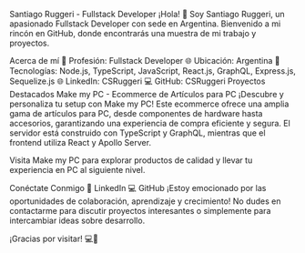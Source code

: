 Santiago Ruggeri - Fullstack Developer
¡Hola! 👋 Soy Santiago Ruggeri, un apasionado Fullstack Developer con sede en Argentina. Bienvenido a mi rincón en GitHub, donde encontrarás una muestra de mi trabajo y proyectos.

Acerca de mí
💼 Profesión: Fullstack Developer
🌐 Ubicación: Argentina
🚀 Tecnologías: Node.js, TypeScript, JavaScript, React.js, GraphQL, Express.js, Sequelize.js
🌐 LinkedIn: CSRuggeri
💻 GitHub: CSRuggeri
Proyectos Destacados
Make my PC - Ecommerce de Artículos para PC
¡Descubre y personaliza tu setup con Make my PC! Este ecommerce ofrece una amplia gama de artículos para PC, desde componentes de hardware hasta accesorios, garantizando una experiencia de compra eficiente y segura. El servidor está construido con TypeScript y GraphQL, mientras que el frontend utiliza React y Apollo Server.

Visita Make my PC para explorar productos de calidad y llevar tu experiencia en PC al siguiente nivel.

Conéctate Conmigo
💼 LinkedIn
💻 GitHub
¡Estoy emocionado por las oportunidades de colaboración, aprendizaje y crecimiento! No dudes en contactarme para discutir proyectos interesantes o simplemente para intercambiar ideas sobre desarrollo.

¡Gracias por visitar! 💻🚀
